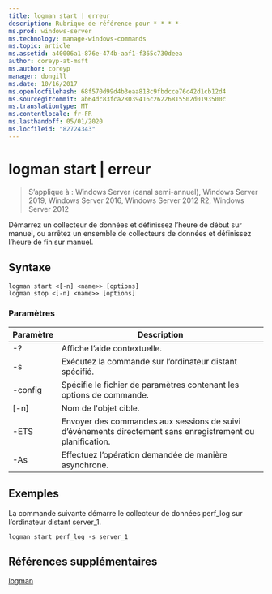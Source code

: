 ```yaml
---
title: logman start | erreur
description: Rubrique de référence pour * * * *-
ms.prod: windows-server
ms.technology: manage-windows-commands
ms.topic: article
ms.assetid: a40006a1-876e-474b-aaf1-f365c730deea
author: coreyp-at-msft
ms.author: coreyp
manager: dongill
ms.date: 10/16/2017
ms.openlocfilehash: 68f570d99d4b3eaa818c9fbdcce76c42d1cb12d4
ms.sourcegitcommit: ab64dc83fca28039416c26226815502d0193500c
ms.translationtype: MT
ms.contentlocale: fr-FR
ms.lasthandoff: 05/01/2020
ms.locfileid: "82724343"
---
```

# <a name="logman-start--stop"></a>logman start | erreur

> S’applique à : Windows Server (canal semi-annuel), Windows Server 2019, Windows Server 2016, Windows Server 2012 R2, Windows Server 2012

Démarrez un collecteur de données et définissez l’heure de début sur manuel, ou arrêtez un ensemble de collecteurs de données et définissez l’heure de fin sur manuel.  

## <a name="syntax"></a>Syntaxe  
```  
logman start <[-n] <name>> [options]  
logman stop <[-n] <name>> [options]  
```  
### <a name="parameters"></a>Paramètres  

|     Paramètre      |                                 Description                                  |
|--------------------|------------------------------------------------------------------------------|
|         -?         |                       Affiche l’aide contextuelle.                       |
| -s<computer name> |            Exécutez la commande sur l’ordinateur distant spécifié.             |
|  -config <value>   |           Spécifie le fichier de paramètres contenant les options de commande.            |
|    [-n]<name>     |                          Nom de l'objet cible.                          |
|        -ETS        | Envoyer des commandes aux sessions de suivi d’événements directement sans enregistrement ou planification. |
|        -As         |               Effectuez l’opération demandée de manière asynchrone.                |

## <a name="examples"></a>Exemples  
La commande suivante démarre le collecteur de données perf_log sur l’ordinateur distant server_1.  
```  
logman start perf_log -s server_1  
```  
## <a name="additional-references"></a>Références supplémentaires  
[logman](logman.md)  

